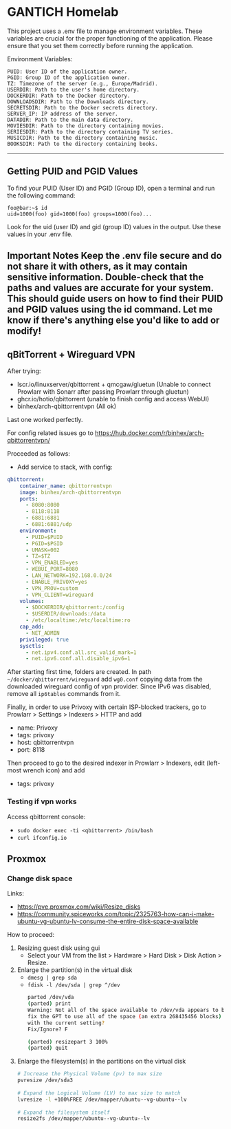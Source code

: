 # GANTICH Homelab

This project uses a .env file to manage environment variables. These variables are crucial for the proper functioning of the application. Please ensure that you set them correctly before running the application.

Environment Variables:

```env
PUID: User ID of the application owner.
PGID: Group ID of the application owner.
TZ: Timezone of the server (e.g., Europe/Madrid).
USERDIR: Path to the user's home directory.
DOCKERDIR: Path to the Docker directory.
DOWNLOADSDIR: Path to the Downloads directory.
SECRETSDIR: Path to the Docker secrets directory.
SERVER_IP: IP address of the server.
DATADIR: Path to the main data directory.
MOVIESDIR: Path to the directory containing movies.
SERIESDIR: Path to the directory containing TV series.
MUSICDIR: Path to the directory containing music.
BOOKSDIR: Path to the directory containing books.
```
---

## Getting PUID and PGID Values
To find your PUID (User ID) and PGID (Group ID), open a terminal and run the following command:

```console
foo@bar:~$ id
uid=1000(foo) gid=1000(foo) groups=1000(foo)...
```

Look for the uid (user ID) and gid (group ID) values in the output. Use these values in your .env file.

Important Notes
Keep the .env file secure and do not share it with others, as it may contain sensitive information.
Double-check that the paths and values are accurate for your system.
This should guide users on how to find their PUID and PGID values using the id command. Let me know if there's anything else you'd like to add or modify!
---

## qBitTorrent + Wireguard VPN

After trying:
- lscr.io/linuxserver/qbittorrent + qmcgaw/gluetun (Unable to connect Prowlarr with Sonarr after passing Prowlarr through gluetun)
- ghcr.io/hotio/qbittorrent (unable to finish config and access WebUI)
- binhex/arch-qbittorrentvpn (All ok)

Last one worked perfectly.

For config related issues go to https://hub.docker.com/r/binhex/arch-qbittorrentvpn/

Proceeded as follows:
- Add service to stack, with config:
```yaml
qbittorrent:
    container_name: qbittorrentvpn
    image: binhex/arch-qbittorrentvpn
    ports:
      - 8080:8080
      - 8118:8118
      - 6881:6881
      - 6881:6881/udp
    environment:
      - PUID=$PUID
      - PGID=$PGID
      - UMASK=002
      - TZ=$TZ
      - VPN_ENABLED=yes
      - WEBUI_PORT=8080
      - LAN_NETWORK=192.168.0.0/24
      - ENABLE_PRIVOXY=yes
      - VPN_PROV=custom
      - VPN_CLIENT=wireguard
    volumes:
      - $DOCKERDIR/qbittorrent:/config
      - $USERDIR/downloads:/data
      - /etc/localtime:/etc/localtime:ro
    cap_add:
      - NET_ADMIN
    privileged: true
    sysctls:
      - net.ipv4.conf.all.src_valid_mark=1
      - net.ipv6.conf.all.disable_ipv6=1
```
After starting first time, folders are created. In path `~/docker/qbittorrent/wireguard` add `wg0.conf` copying data from the downloaded wireguard config of vpn provider. Since IPv6 was disabled, remove all `ip6tables` commands from it.

Finally, in order to use Privoxy with certain ISP-blocked trackers, go to Prowlarr > Settings > Indexers > HTTP and add

- name: Privoxy
- tags: privoxy
- host: qbittorrentvpn
- port: 8118

Then proceed to go to the desired indexer in Prowlarr > Indexers, edit (left-most wrench icon) and add

- tags: privoxy

### Testing if vpn works
Access qbittorrent console:
- `sudo docker exec -ti <qbittorrent> /bin/bash`
- `curl ifconfig.io`

## Proxmox

### Change disk space
Links:
- https://pve.proxmox.com/wiki/Resize_disks
- https://community.spiceworks.com/topic/2325763-how-can-i-make-ubuntu-vg-ubuntu-lv-consume-the-entire-disk-space-available

How to proceed:
1. Resizing guest disk using gui
    - Select your VM from the list > Hardware > Hard Disk > Disk Action > Resize.
2. Enlarge the partition(s) in the virtual disk 
    - `dmesg | grep sda`
    - `fdisk -l /dev/sda | grep ^/dev`
        ```bash
        parted /dev/vda
        (parted) print
        Warning: Not all of the space available to /dev/vda appears to be used, you can
        fix the GPT to use all of the space (an extra 268435456 blocks) or continue
        with the current setting? 
        Fix/Ignore? F 
        
        (parted) resizepart 3 100%
        (parted) quit
        ```
3. Enlarge the filesystem(s) in the partitions on the virtual disk
   ```bash
   # Increase the Physical Volume (pv) to max size
   pvresize /dev/sda3
    
   # Expand the Logical Volume (LV) to max size to match
   lvresize -l +100%FREE /dev/mapper/ubuntu--vg-ubuntu--lv
    
   # Expand the filesystem itself
   resize2fs /dev/mapper/ubuntu--vg-ubuntu--lv
   ```
